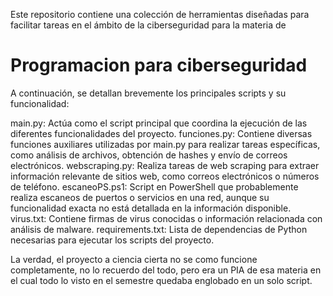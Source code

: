 Este repositorio contiene una colección de herramientas diseñadas para facilitar tareas en el ámbito de la ciberseguridad para la materia de
   #     Programacion para ciberseguridad #

A continuación, se detallan brevemente los principales scripts y su funcionalidad:

main.py: Actúa como el script principal que coordina la ejecución de las diferentes funcionalidades del proyecto.
funciones.py: Contiene diversas funciones auxiliares utilizadas por main.py para realizar tareas específicas, como análisis de archivos, obtención de hashes y envío de correos electrónicos.
webscraping.py: Realiza tareas de web scraping para extraer información relevante de sitios web, como correos electrónicos o números de teléfono.
escaneoPS.ps1: Script en PowerShell que probablemente realiza escaneos de puertos o servicios en una red, aunque su funcionalidad exacta no está detallada en la información disponible.
virus.txt: Contiene firmas de virus conocidas o información relacionada con análisis de malware.
requirements.txt: Lista de dependencias de Python necesarias para ejecutar los scripts del proyecto.

La verdad, el proyecto a ciencia cierta no se como funcione completamente, no lo recuerdo del todo, pero era un PIA de esa materia en el cual todo lo visto en el semestre
quedaba englobado en un solo script.
